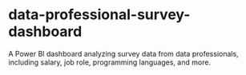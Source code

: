 # data-professional-survey-dashboard
A Power BI dashboard analyzing survey data from data professionals, including salary, job role, programming languages, and more.
